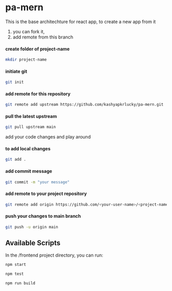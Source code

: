 # pa-mern

This is the base architechture for react app, to create a new app from it 
1. you can fork it,
2. add remote from this branch 

#### create folder of project-name
```sh
mkdir project-name
```

#### initiate git
```sh
git init
```

#### add remote for this repository
```sh
git remote add upstream https://github.com/kashyapkrlucky/pa-mern.git
```

#### pull the latest upstream
```sh
git pull upstream main
```

add your code changes and play around

#### to add local changes
```sh
git add .
```

#### add commit message
```sh
git commit -m "your message"
```

#### add remote to your project repository
```sh
git remote add origin https://github.com/<your-user-name>/<project-name>.git
```

#### push your changes to main branch
```sh
git push -u origin main
```

## Available Scripts

In the /frontend project directory, you can run:

```sh
npm start
```

```sh
npm test
```

```sh
npm run build
```

